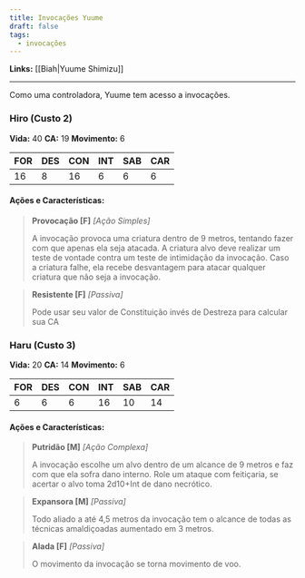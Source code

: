 ```yaml
---
title: Invocações Yuume
draft: false
tags:
  - invocações
---
```


 **Links:** [[Biah|Yuume Shimizu]]

---
Como uma controladora, Yuume tem acesso a invocações.

### Hiro (Custo 2)
**Vida:** 40
**CA:** 19
**Movimento:** 6

| **FOR** | **DES** | **CON** | **INT** | **SAB** | **CAR** |
| ------- | ------- | ------- | ------- | ------- | ------- |
| 16      | 8       | 16      | 6       | 6       | 6        |

#### Ações e Características:

> **Provocação [F]**
> *[Ação Simples]*
> 
> A invocação provoca uma criatura dentro de 9 metros, tentando fazer com que apenas ela seja atacada. A criatura alvo deve realizar um teste de vontade contra um teste de intimidação da invocação. Caso a criatura falhe, ela recebe desvantagem para atacar qualquer criatura que não seja a invocação.

>**Resistente [F]**
>*[Passiva]*
>
>Pode usar seu valor de Constituição invés de Destreza para calcular sua CA

### Haru (Custo 3)
**Vida:** 20
**CA:** 14
**Movimento:** 6

| **FOR** | **DES** | **CON** | **INT** | **SAB** | **CAR** |
| ------- | ------- | ------- | ------- | ------- | ------- |
| 6      | 6       | 6      | 16       | 10       | 14        |

#### Ações e Características:

> **Putridão [M]** 
> *[Ação Complexa]* 
> 
> A invocação escolhe um alvo dentro de um alcance de 9 metros e faz com que ela sofra dano interno. Role um ataque com feitiçaria, se acertar o alvo toma 2d10+Int de dano necrótico.


> **Expansora [M]** 
> *[Passiva]* 
> 
> Todo aliado a até 4,5 metros da invocação tem o alcance de todas as técnicas amaldiçoadas aumentado em 3 metros.

>**Alada [F]**
>*[Passiva]*
>
>O movimento da invocação se torna movimento de voo.

